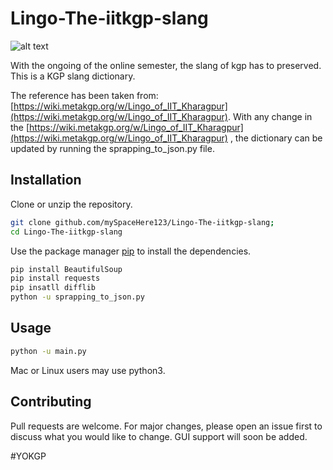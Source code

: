 # Lingo-The-iitkgp-slang

![alt text](https://kgpchronicle.iitkgp.ac.in/wp-content/uploads/2019/08/Pic-3.jpg)

With the ongoing of the online semester, the slang of kgp has to preserved. This is a KGP slang dictionary.

The reference has been taken from: [https://wiki.metakgp.org/w/Lingo_of_IIT_Kharagpur](https://wiki.metakgp.org/w/Lingo_of_IIT_Kharagpur).
With any change in the [https://wiki.metakgp.org/w/Lingo_of_IIT_Kharagpur](https://wiki.metakgp.org/w/Lingo_of_IIT_Kharagpur) , the dictionary can be updated by running the sprapping_to_json.py file.

## Installation
Clone or unzip the repository.
```bash
git clone github.com/mySpaceHere123/Lingo-The-iitkgp-slang;
cd Lingo-The-iitkgp-slang
```

Use the package manager [pip](https://pip.pypa.io/en/stable/) to install the dependencies.

```bash
pip install BeautifulSoup
pip install requests
pip insatll difflib
python -u sprapping_to_json.py
```

## Usage

```bash
python -u main.py
```
Mac or Linux users may use python3.

## Contributing
Pull requests are welcome. For major changes, please open an issue first to discuss what you would like to change. GUI support will soon be added.

#YOKGP
